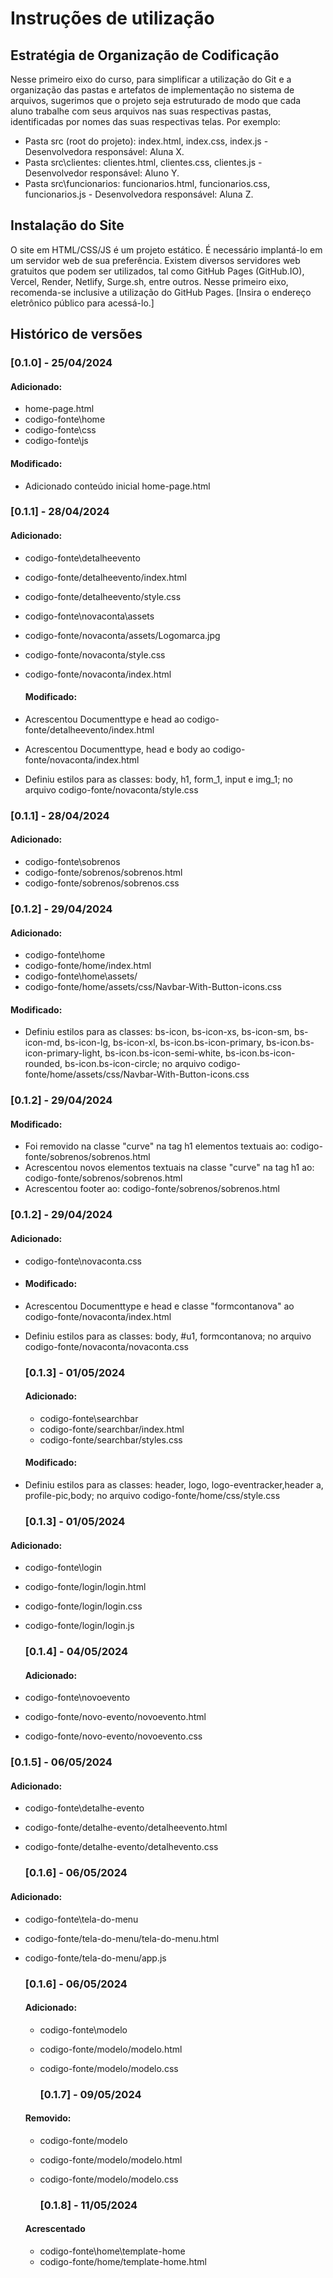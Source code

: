 # Instruções de utilização

## Estratégia de Organização de Codificação 

Nesse primeiro eixo do curso, para simplificar a utilização do Git e a organização das pastas e artefatos de implementação no sistema de arquivos, sugerimos que o projeto seja estruturado de modo que cada aluno trabalhe com seus arquivos nas suas respectivas pastas, identificadas por nomes das suas respectivas telas. Por exemplo:
- Pasta src (root do projeto): index.html, index.css, index.js - Desenvolvedora responsável: Aluna X.
- Pasta src\clientes: clientes.html, clientes.css, clientes.js - Desenvolvedor responsável: Aluno Y.
- Pasta src\funcionarios: funcionarios.html, funcionarios.css, funcionarios.js  - Desenvolvedora responsável: Aluna Z.

## Instalação do Site

O site em HTML/CSS/JS é um projeto estático. É necessário implantá-lo em um servidor web de sua preferência. Existem diversos servidores web gratuitos que podem ser utilizados, tal como GitHub Pages (GitHub.IO), Vercel, Render, Netlify, Surge.sh, entre outros. Nesse primeiro eixo, recomenda-se inclusive a utilização do GitHub Pages. [Insira o endereço eletrônico público para acessá-lo.] 

## Histórico de versões

### [0.1.0] - 25/04/2024 
#### Adicionado: 

- home-page.html
- codigo-fonte\home
-  codigo-fonte\css
- codigo-fonte\js

#### Modificado:

- Adicionado conteúdo inicial home-page.html

### [0.1.1] - 28/04/2024   

#### Adicionado: 

- codigo-fonte\detalheevento
- codigo-fonte/detalheevento/index.html
- codigo-fonte/detalheevento/style.css
- codigo-fonte\novaconta\assets
- codigo-fonte/novaconta/assets/Logomarca.jpg
- codigo-fonte/novaconta/style.css
- codigo-fonte/novaconta/index.html

   #### Modificado:
 - Acrescentou Documenttype e head ao codigo-fonte/detalheevento/index.html
 - Acrescentou Documenttype, head e body ao codigo-fonte/novaconta/index.html
 - Definiu estilos para as classes: body, h1, form_1, input e img_1; no arquivo codigo-fonte/novaconta/style.css

### [0.1.1] - 28/04/2024 

#### Adicionado: 
- codigo-fonte\sobrenos
- codigo-fonte/sobrenos/sobrenos.html
- codigo-fonte/sobrenos/sobrenos.css

 ### [0.1.2] - 29/04/2024 

 #### Adicionado: 

 - codigo-fonte\home
 - codigo-fonte/home/index.html
 - codigo-fonte\home\assets/
 - codigo-fonte/home/assets/css/Navbar-With-Button-icons.css

  #### Modificado:
  
  - Definiu estilos para as classes: bs-icon, bs-icon-xs, bs-icon-sm, bs-icon-md, bs-icon-lg, bs-icon-xl,
  bs-icon.bs-icon-primary, bs-icon.bs-icon-primary-light, bs-icon.bs-icon-semi-white, bs-icon.bs-icon-rounded,
  bs-icon.bs-icon-circle; no arquivo codigo-fonte/home/assets/css/Navbar-With-Button-icons.css

### [0.1.2] - 29/04/2024 
  
 #### Modificado:

- Foi removido na classe "curve" na tag h1 elementos textuais ao: codigo-fonte/sobrenos/sobrenos.html
- Acrescentou novos elementos textuais na classe "curve" na tag h1 ao: codigo-fonte/sobrenos/sobrenos.html
- Acrescentou footer ao: codigo-fonte/sobrenos/sobrenos.html

 ### [0.1.2] - 29/04/2024 
 #### Adicionado:   
 
 - codigo-fonte\novaconta.css
 - #### Modificado:
 - Acrescentou Documenttype e head e classe "formcontanova" ao codigo-fonte/novaconta/index.html
 - Definiu estilos para as classes: body, #u1, formcontanova; no arquivo codigo-fonte/novaconta/novaconta.css

    ### [0.1.3] - 01/05/2024
   #### Adicionado:

   - codigo-fonte\searchbar
   - codigo-fonte/searchbar/index.html
   - codigo-fonte/searchbar/styles.css

    #### Modificado:

  - Definiu estilos para as classes: header, logo, logo-eventracker,header a, profile-pic,body; no arquivo
       codigo-fonte/home/css/style.css

    ### [0.1.3] - 01/05/2024

   #### Adicionado:

   - codigo-fonte\login
   - codigo-fonte/login/login.html
   - codigo-fonte/login/login.css
   - codigo-fonte/login/login.js

     ### [0.1.4] - 04/05/2024
   
      #### Adicionado:
    
   - codigo-fonte\novoevento
   - codigo-fonte/novo-evento/novoevento.html
   - codigo-fonte/novo-evento/novoevento.css

   ### [0.1.5] - 06/05/2024

   #### Adicionado:

   - codigo-fonte\detalhe-evento
   - codigo-fonte/detalhe-evento/detalheevento.html
   - codigo-fonte/detalhe-evento/detalhevento.css

      ### [0.1.6] - 06/05/2024

   #### Adicionado:

   - codigo-fonte\tela-do-menu
   - codigo-fonte/tela-do-menu/tela-do-menu.html
   - codigo-fonte/tela-do-menu/app.js

        ### [0.1.6] - 06/05/2024

      #### Adicionado:
     
     - codigo-fonte\modelo
     - codigo-fonte/modelo/modelo.html
     - codigo-fonte/modelo/modelo.css

          ### [0.1.7] - 09/05/2024
       
     #### Removido:
       
      - codigo-fonte/modelo
      - codigo-fonte/modelo/modelo.html
      - codigo-fonte/modelo/modelo.css

         ### [0.1.8] - 11/05/2024

     #### Acrescentado
       
     - codigo-fonte\home\template-home
     - codigo-fonte/home/template-home.html
 
                        
